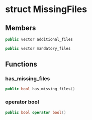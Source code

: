 # struct MissingFiles


## Members

```cpp
public vector additional_files

```

```cpp
public vector mandatory_files

```



## Functions

### has_missing_files

```cpp
public bool has_missing_files()
```


### operator bool

```cpp
public bool operator bool()
```




